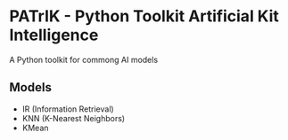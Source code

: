 # PATrIK - Python Toolkit Artificial Kit Intelligence
A Python toolkit for commong AI models

## Models
- IR (Information Retrieval)
- KNN (K-Nearest Neighbors)
- KMean